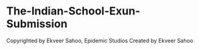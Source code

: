 # The-Indian-School-Exun-Submission
Copyrighted by Ekveer Sahoo, Epidemic Studios
Created by Ekveer Sahoo
